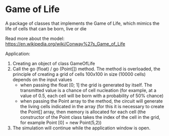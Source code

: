 # Game of Life
A package of classes that implements the Game of Life, which mimics the life of cells that can be born, live or die

Read more about the model: https://en.wikipedia.org/wiki/Conway%27s_Game_of_Life

Application:
1. Creating an object of class GameOfLife
2. Call the go (float) / go (Point[]) method. The method is overloaded, the principle of creating a grid of cells 100x100 in size (10000 cells) depends on the input values
	* when passing the float [0; 1] the grid is generated by itself. The transmitted value is a chance of cell nucleation (for example, at a value 	of 0.5, each cell will be born with a probability of 50% chance)
	* when passing the Point array to the method, the circuit will generate the living cells indicated in the array (for this it is necessary to 	create the Point[] array, then memory is allocated for each cell (the constructor of the Point class takes the index of the cell in the grid, for example Point [0] = new Point(5,2))
3. The simulation will continue while the application window is open.
